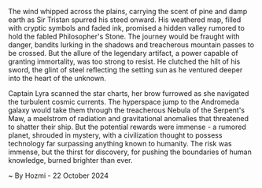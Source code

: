 
The wind whipped across the plains, carrying the scent of pine and damp earth as Sir Tristan spurred his steed onward. His weathered map, filled with cryptic symbols and faded ink, promised a hidden valley rumored to hold the fabled Philosopher's Stone. The journey would be fraught with danger, bandits lurking in the shadows and treacherous mountain passes to be crossed. But the allure of the legendary artifact, a power capable of granting immortality, was too strong to resist. He clutched the hilt of his sword, the glint of steel reflecting the setting sun as he ventured deeper into the heart of the unknown.

Captain Lyra scanned the star charts, her brow furrowed as she navigated the turbulent cosmic currents. The hyperspace jump to the Andromeda galaxy would take them through the treacherous Nebula of the Serpent's Maw, a maelstrom of radiation and gravitational anomalies that threatened to shatter their ship. But the potential rewards were immense - a rumored planet, shrouded in mystery, with a civilization thought to possess technology far surpassing anything known to humanity. The risk was immense, but the thirst for discovery, for pushing the boundaries of human knowledge, burned brighter than ever. 

~ By Hozmi - 22 October 2024
